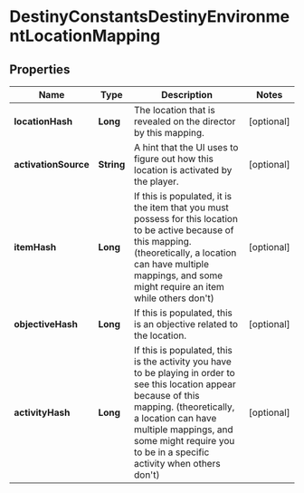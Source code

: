 
# DestinyConstantsDestinyEnvironmentLocationMapping

## Properties
Name | Type | Description | Notes
------------ | ------------- | ------------- | -------------
**locationHash** | **Long** | The location that is revealed on the director by this mapping. |  [optional]
**activationSource** | **String** | A hint that the UI uses to figure out how this location is activated by the player. |  [optional]
**itemHash** | **Long** | If this is populated, it is the item that you must possess for this location to be active because of this mapping. (theoretically, a location can have multiple mappings, and some might require an item while others don&#39;t) |  [optional]
**objectiveHash** | **Long** | If this is populated, this is an objective related to the location. |  [optional]
**activityHash** | **Long** | If this is populated, this is the activity you have to be playing in order to see this location appear because of this mapping. (theoretically, a location can have multiple mappings, and some might require you to be in a specific activity when others don&#39;t) |  [optional]



